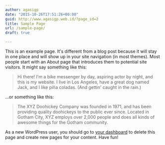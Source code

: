 ```yaml
---
author: agasigp
date: "2015-10-26T17:51:26+00:00"
guid: http://www.agasigp.web.id/?page_id=2
title: Sample Page
url: /sample-page/
draft: true

---
```

This is an example page. It's different from a blog post because it will stay in one place and will show up in your site navigation (in most themes). Most people start with an About page that introduces them to potential site visitors. It might say something like this:

> Hi there! I'm a bike messenger by day, aspiring actor by night, and this is my website. I live in Los Angeles, have a great dog named Jack, and I like piña coladas. (And gettin' caught in the rain.)

...or something like this:

> The XYZ Doohickey Company was founded in 1971, and has been providing quality doohickeys to the public ever since. Located in Gotham City, XYZ employs over 2,000 people and does all kinds of awesome things for the Gotham community.

As a new WordPress user, you should go to [your dashboard](/wp-admin/) to delete this page and create new pages for your content. Have fun!
